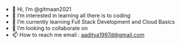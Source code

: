 - 👋 Hi, I’m @gitmaan2021
- 👀 I’m interested in learning all there is to coding  
- 🌱 I’m currently learning Full Stack Development and Cloud Basics
- 💞️ I’m looking to collaborate on 
- 📫 How to reach me email : aaditya1997d@gmail.com

<!---
gitmaan2021/gitmaan2021 is a ✨ special ✨ repository because its `README.md` (this file) appears on your GitHub profile.
You can click the Preview link to take a look at your changes.
--->
